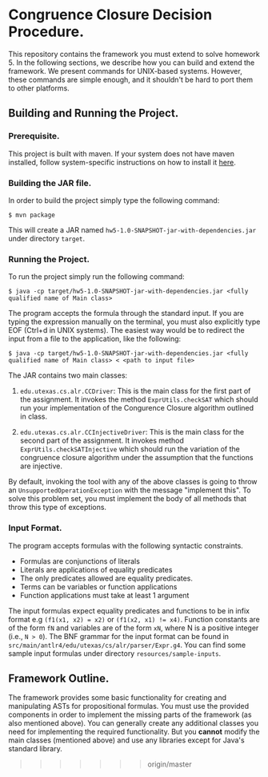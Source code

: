 # Congruence Closure Decision Procedure.

This repository contains the framework you must extend to solve
homework 5. In the following sections, we describe how you can build
and extend the framework. We present commands for UNIX-based
systems. However, these commands are simple enough, and it shouldn't
be hard to port them to other platforms.

## Building and Running the Project.

### Prerequisite.

This project is built with maven. If your system does not have maven
installed, follow system-specific instructions on how to install it
[here](https://maven.apache.org/install.html).

### Building the JAR file.

In order to build the project simply type the following command:

```
$ mvn package
```

This will create a JAR named
`hw5-1.0-SNAPSHOT-jar-with-dependencies.jar` under directory `target`.


### Running the Project.

To run the project simply run the following command:

```
$ java -cp target/hw5-1.0-SNAPSHOT-jar-with-dependencies.jar <fully qualified name of Main class>
```

The program accepts the formula through the standard input. If you are 
typing the expression manually on the terminal, you must also explicitly
type EOF (Ctrl+d in UNIX systems). The easiest way would be to redirect
the input from a file to the application, like the following:

```
$ java -cp target/hw5-1.0-SNAPSHOT-jar-with-dependencies.jar <fully qualified name of Main class> < <path to input file>
```

The JAR contains two main classes:

1. `edu.utexas.cs.alr.CCDriver`: This is the main class for the first
part of the assignment. It invokes the method `ExprUtils.checkSAT` which should run
your implementation of the Congurence Closure algorithm outlined in class.

2. `edu.utexas.cs.alr.CCInjectiveDriver`: This is the main class for the second
part of the assignment. It invokes method `ExprUtils.checkSATInjective` which should run
the variation of the congruence closure algorithm under the assumption that
the functions are injective.

By default, invoking the tool with any of the above classes is going
to throw an `UnsupportedOperationException` with the message
"implement this". To solve this problem set, you must implement the
body of all methods that throw this type of exceptions.

### Input Format.

The program accepts formulas with the following syntactic constraints. 

* Formulas are conjunctions of literals
* Literals are applications of equality predicates
* The only predicates allowed are equality predicates.
* Terms can be variables or function applications
* Function applications must take at least 1 argument
 
The input formulas expect equality predicates and functions to be in infix format e.g `(f1(x1, x2) = x2)` or
 `(f1(x2, x1) != x4)`. Function constants are of the form `fN` and variables are of the form `xN`,
where N is a positive integer (i.e., `N > 0`). The BNF grammar for the
input format can be found in
`src/main/antlr4/edu/utexas/cs/alr/parser/Expr.g4`. You can find some
sample input formulas under directory
`resources/sample-inputs`. 

## Framework Outline.

The framework provides some basic functionality for creating and
manipulating ASTs for propositional formulas. You must use the
provided components in order to implement the missing parts of the
framework (as also mentioned above). You can generally create any
additional classes you need for implementing the required
functionality. But you **cannot** modify the main classes (mentioned
above) and use any libraries except for Java's standard library.
>>>>>>> origin/master
